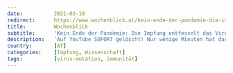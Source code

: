 ```yaml
---
date:          2021-03-18
redirect:      https://www.wochenblick.at/kein-ende-der-pandemie-die-impfung-entfesselt-das-virus/
title:         Wochenblick
subtitle:      'Kein Ende der Pandemie: Die Impfung entfesselt das Virus'
description:   'Auf YouTube SOFORT gelöscht! Nur wenige Minuten hat das Video dort überlebt. Der Inhalt scheint genau den Nerv zu treffen. Wir sind auf der richtigen Spur! DURCH DIE IMPFUNG KOMMT DIE ECHTE PANDEMIE!'
country:       [AT]
categories:    [Impfung, Wissenschaft]
tags:          [virus-mutation, immunität]
---
```

